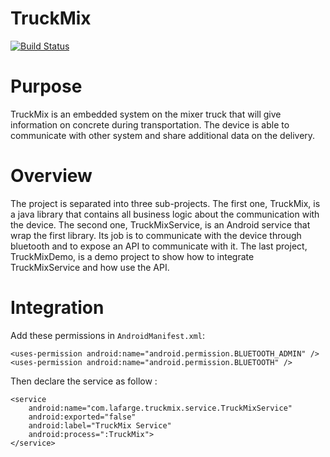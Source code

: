 # TruckMix

[![Build Status](https://magnum.travis-ci.com/IntactProjects/TruckMix.svg?token=3qDVy8NqsczQXKzDk5VQ&branch=develop)](https://magnum.travis-ci.com/IntactProjects/TruckMix)

# Purpose

TruckMix is an embedded system on the mixer truck that will give information on concrete during transportation. The
device is able to communicate with other system and share additional data on the delivery.

# Overview

The project is separated into three sub-projects. The first one, TruckMix, is a java library that contains all
business logic about the communication with the device.
The second one, TruckMixService, is an Android service that wrap the first library. Its job is to communicate with
the device through bluetooth and to expose an API to communicate with it.
The last project, TruckMixDemo, is a demo project to show how to integrate TruckMixService and how use the API.

# Integration

Add these permissions in `AndroidManifest.xml`:

    <uses-permission android:name="android.permission.BLUETOOTH_ADMIN" />
    <uses-permission android:name="android.permission.BLUETOOTH" />

Then declare the service as follow :<br>

    <service
        android:name="com.lafarge.truckmix.service.TruckMixService"
        android:exported="false"
        android:label="TruckMix Service"
        android:process=":TruckMix">
    </service>
